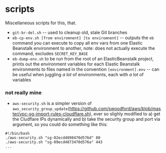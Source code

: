 # scripts
Miscellaneous scripts for this, that.

- `git-br-del.sh` -- used to cleanup old, stale Git branches
- `eb-cp-env.sh [from enviromnent] [to enviromnent]` -- outputs the `eb` command you can execute to copy all env vars from one Elastic Beanstalk environment to another, note: does not actually execute the command, excludes `SECRET_KEY_BASE`
- `eb-dump-env.sh` to be run from the root of an ElasticBeanstalk project, prints out the environment variables for each Elastic Beanstalk environments to files named in the convention `[environment].env` -- can be useful when juggling _a lot_ of environments, each with _a lot_ of variables

### not really mine

- `aws-security.sh` is a simpler version of `aws_security_group_update`(https://github.com/swoodford/aws/blob/master/vpc-sg-import-rules-cloudflare.sh), ever so slighly modified to a) get the Cludflare IPs dynamically and b) take the security group and port via argument, so you could do something like this:
```
#!/bin/bash
./aws-security.sh "sg-02ecd4898470d576d" 80
./aws-security.sh "sg-09ecd4873470d576a" 443
...

```